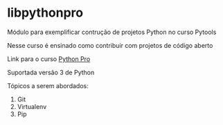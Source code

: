 # libpythonpro
Módulo para exemplificar contrução de projetos Python no curso Pytools

Nesse curso é ensinado como contribuir com projetos de código aberto

Link para o curso [Python Pro](https://www.python.pro.br/)

Suportada versão 3 de Python

Tópicos a serem abordados:
1. Git
2. Virtualenv
3. Pip 
